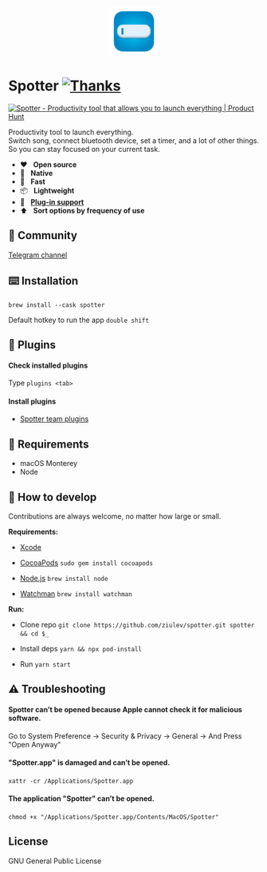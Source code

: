 <p align="center">
  <img src="/preview/icon_2.0.png?raw=true" alt="" height="100" />
</p>

# Spotter [![Thanks](https://bit.ly/saythankss)](https://github.com/sponsors/ziulev)

<a href="https://www.producthunt.com/posts/spotter-4?utm_source=badge-top-post-badge&utm_medium=badge&utm_souce=badge-spotter-4" target="_blank"><img src="https://api.producthunt.com/widgets/embed-image/v1/top-post-badge.svg?post_id=280842&theme=dark&period=daily" alt="Spotter - Productivity tool that allows you to launch everything | Product Hunt" style="width: 250px; height: 54px;" width="250" height="54" /></a>

Productivity tool to launch everything.<br/>
Switch song, connect bluetooth device, set a timer, and a lot of other things.<br />
So you can stay focused on your current task.

* ❤️&nbsp;&nbsp;&nbsp;<b>Open source</b>
* 🤖&nbsp;&nbsp;&nbsp;<b>Native</b>
* 🔮&nbsp;&nbsp;&nbsp;<b>Fast</b>
* 📦&nbsp;&nbsp;&nbsp;<b>Lightweight</b>
* 🔌&nbsp;&nbsp;&nbsp;<b>[Plug-in support](https://github.com/ziulev/spotter-core/tree/main/packages)</b>
* ⬆️&nbsp;&nbsp;&nbsp;<b>Sort options by frequency of use</b>

## 💬 Community
[Telegram channel](https://t.me/joinchat/HG4MQi1-91Y0NGVk)

## ⌨️ Installation
```brew install --cask spotter```

Default hotkey to run the app ```double shift```

## 🔌 Plugins

#### Check installed plugins
Type `plugins <tab>`

#### Install plugins
- [Spotter team plugins](https://github.com/ziulev/spotter-core/tree/main/packages)

## 🤖 Requirements
* macOS Monterey
* Node

## 🖤 How to develop

Contributions are always welcome, no matter how large or small.

**Requirements:**
* [Xcode](https://apps.apple.com/us/app/xcode/id497799835?mt=12)

* [CocoaPods](https://guides.cocoapods.org/using/getting-started.html)
`sudo gem install cocoapods`

* [Node.js](https://nodejs.org/)
 `brew install node`

* [Watchman](https://facebook.github.io/watchman)
`brew install watchman`

**Run:**
* Clone repo
`git clone https://github.com/ziulev/spotter.git spotter && cd $_`

* Install deps
`yarn && npx pod-install`

* Run
`yarn start`

## ⚠️ Troubleshooting

#### Spotter can’t be opened because Apple cannot check it for malicious software.
Go to System Preference -> Security & Privacy -> General -> And Press "Open Anyway"

#### "Spotter.app" is damaged and can’t be opened.
```xattr -cr /Applications/Spotter.app```

#### The application "Spotter" can’t be opened.
```chmod +x "/Applications/Spotter.app/Contents/MacOS/Spotter"```

## License
GNU General Public License
